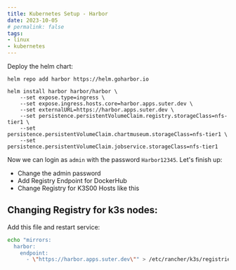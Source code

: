 ```yaml
---
title: Kubernetes Setup - Harbor
date: 2023-10-05
# permalink: false
tags: 
- linux
- kubernetes
---
```


Deploy the helm chart:

```
helm repo add harbor https://helm.goharbor.io

helm install harbor harbor/harbor \
    --set expose.type=ingress \
    --set expose.ingress.hosts.core=harbor.apps.suter.dev \
    --set externalURL=https://harbor.apps.suter.dev \
    --set persistence.persistentVolumeClaim.registry.storageClass=nfs-tier1 \
    --set persistence.persistentVolumeClaim.chartmuseum.storageClass=nfs-tier1 \
    --set persistence.persistentVolumeClaim.jobservice.storageClass=nfs-tier1 
```

Now we can login as `admin` with the password `Harbor12345`. Let's finish up:

* Change the admin password
* Add Registry Endpoint for DockerHub
* Change Registry for K3S00 Hosts like this

## Changing Registry for k3s nodes:

Add this file and restart service:
```bash
echo "mirrors:
  harbor:
    endpoint:
      - \"https://harbor.apps.suter.dev\"" > /etc/rancher/k3s/registries.yaml
```